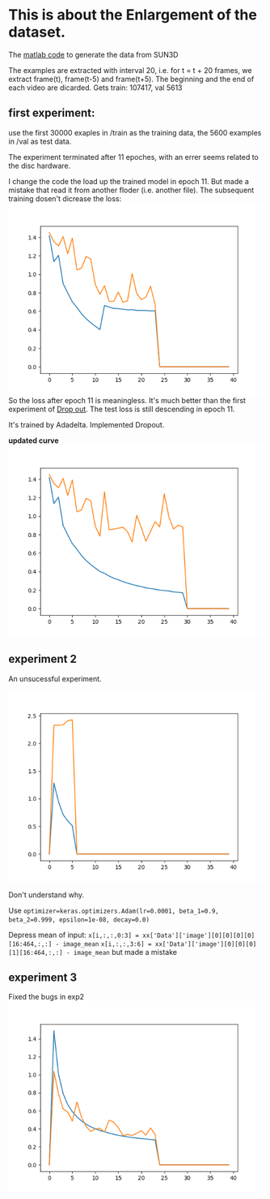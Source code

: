# This is about the Enlargement of the dataset.

The [matlab code](./generateDATA.m) to generate the data from SUN3D

The examples are extracted with interval 20, i.e. for t = t + 20 frames, we extract frame(t), frame(t-5) and frame(t+5). The beginning and the end of each video are dicarded. Gets train: 107417, val 5613

## first experiment:
use the first 30000 exaples in /train as the training data, the 5600 examples in /val as test data.

The experiment terminated after 11 epoches, with an errer seems related to the disc hardware.

I change the code the load up the trained model in epoch 11. But made a mistake that read it from another floder (i.e. another file). The subsequent training dosen't dicrease the loss: 
![curve](./figure_1.png)
So the loss after epoch 11 is meaningless. It's much better than the first experiment of [Drop out](../Drop_out/figure_1.png). The test loss is still descending in epoch 11.

It's trained by Adadelta. Implemented Dropout.

**updated curve**
![curve](./figure_2.png)

## experiment 2

An unsucessful experiment.

![curve](./figure_3.png)

Don't understand why.

Use `optimizer=keras.optimizers.Adam(lr=0.0001, beta_1=0.9, beta_2=0.999, epsilon=1e-08, decay=0.0)`

Depress mean of input: `x[i,:,:,0:3] = xx['Data']['image'][0][0][0][0][16:464,:,:] - image_mean`
`x[i,:,:,3:6] = xx['Data']['image'][0][0][0][1][16:464,:,:] - image_mean` but made a mistake


## experiment 3
Fixed the bugs in exp2
![curve](./figure_4.png)
